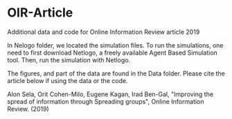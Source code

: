 # OIR-Article
Additional data and code for Online Information Review article 2019

In Nelogo folder, we located the simulation files. To run the simulations, one need to first download Netlogo, a freely available Agent Based Simulation tool. Then, run the simulation with Netlogo.

The figures, and part of the data are found in the Data folder.
Please cite the article below if using the data or the code.

Alon Sela, Orit Cohen-Milo, Eugene Kagan, Irad Ben-Gal, "Improving the spread of information through Spreading groups", Online Information Review. (2019)

